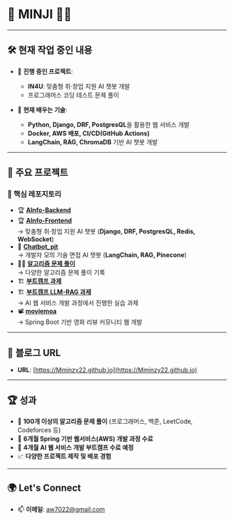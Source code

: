 # 👋 MINJI 👨‍💻

---

## 🛠️ 현재 작업 중인 내용  
- 🔭 **진행 중인 프로젝트**:  
  - **IN4U**: 맞춤형 취·창업 지원 AI 챗봇 개발
  - 프로그래머스 코딩 테스트 문제 풀이  

- 🌱 **현재 배우는 기술**:  
  - **Python, Django, DRF, PostgresQL**을 활용한 웹 서비스 개발  
  - **Docker, AWS 배포, CI/CD(GitHub Actions)**  
  - **LangChain, RAG, ChromaDB** 기반 AI 챗봇 개발  

---

## 📂 주요 프로젝트  
### 🔑 핵심 레포지토리  
- 🏆 [**AInfo-Backend**](https://github.com/Mminzy22/AInfo-Backend)
- 🏆 [**AInfo-Frontend**](https://github.com/Mminzy22/AInfo-Frontend)  
  → 맞춤형 취·창업 지원 AI 챗봇 (**Django, DRF, PostgresQL, Redis, WebSocket**)  
- 🤖 [**Chatbot_pjt**](https://github.com/Mminzy22/Chatbot_pjt)  
  → 개발자 모의 기술 면접 AI 챗봇 (**LangChain, RAG, Pinecone**)  
- 🧑‍💻 [**알고리즘 문제 풀이**](https://github.com/Mminzy22/coding-test-practice)  
  → 다양한 알고리즘 문제 풀이 기록  
- 🏗️ [**부트캠프 과제**](https://github.com/Mminzy22/learning-python)
- 🏗️ [**부트캠프 LLM-RAG 과제**](https://github.com/Mminzy22/LLM-RAG-Practice)  
  → AI 웹 서비스 개발 과정에서 진행한 실습 과제  
- 📽️ [**moviemoa**](https://github.com/Mminzy22/moviemoa)  
  → Spring Boot 기반 영화 리뷰 커뮤니티 웹 개발

---

## 🌟 블로그 URL  

- **URL**: [https://Mminzy22.github.io](https://Mminzy22.github.io)  

---

## 🏆 성과  
- 🌟 **100개 이상의 알고리즘 문제 풀이** (프로그래머스, 백준, LeetCode, Codeforces 등)  
- 🏅 **6개월 Spring 기반 웹서비스(AWS) 개발 과정 수료**  
- 🏅 **4개월 AI 웹 서비스 개발 부트캠프 수료 예정**  
- 📈 **다양한 프로젝트 제작 및 배포 경험**  

---

## 🌍 Let's Connect  
- 📫 **이메일**: aw7022@gmail.com  
